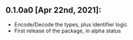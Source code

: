 0.1.0a0 [Apr 22nd, 2021]:
---
 * Encode/Decode the types, plus identifier logic
 * First release of the package, in alpha status
